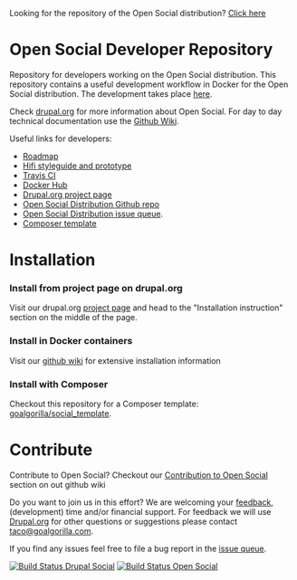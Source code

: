 Looking for the repository of the Open Social distribution? [Click here](https://github.com/goalgorilla/open_social) 

# Open Social Developer Repository #
Repository for developers working on the Open Social distribution. This repository contains a useful development workflow in Docker for the Open Social distribution. The development takes place [here](https://github.com/goalgorilla/open_social).

Check [drupal.org](https://www.drupal.org/project/social) for more information about Open Social.
For day to day technical documentation use the [Github Wiki](https://github.com/goalgorilla/drupal_social/wiki).

Useful links for developers:
- [Roadmap]( https://www.drupal.org/node/2766871)
- [Hifi styleguide and prototype](http://styleguide.getopensocial.com/)
- [Travis CI](https://travis-ci.org/goalgorilla/drupal_social/builds)
- [Docker Hub](https://hub.docker.com/r/goalgorilla/drupal_social/builds/)
- [Drupal.org project page](https://drupal.org/project/social)
- [Open Social Distribution Github repo](https://github.com/goalgorilla/open_social)
- [Open Social Distribution issue queue](https://www.drupal.org/project/issues/social).
- [Composer template](https://github.com/goalgorilla/social_template)

# Installation #

### Install from project page on drupal.org ###

Visit our drupal.org [project page](https://www.drupal.org/project/social) and head to the "Installation instruction" section on the middle of the page.

### Install in Docker containers ###

Visit our [github wiki](https://github.com/goalgorilla/drupal_social/wiki/Installing-and-updating#12-installation-with-docker) for extensive installation information

### Install with Composer ###

Checkout this repository for a Composer template: [goalgorilla/social_template](https://github.com/goalgorilla/social_template).

# Contribute #
Contribute to Open Social? Checkout our [Contribution to Open Social](https://github.com/goalgorilla/drupal_social/wiki/Contributing-to-Open-Social) section on out github wiki

Do you want to join us in this effort? We are welcoming your [feedback](http://goalgorilla.github.io/drupal_social/prototype.html), (development) time and/or financial support. For feedback we will use [Drupal.org](https://www.drupal.org/project/social) for other questions or suggestions please contact taco@goalgorilla.com.

If you find any issues feel free to file a bug report in the [issue queue](https://www.drupal.org/project/issues/social).

[![Build Status Drupal Social](https://travis-ci.org/goalgorilla/drupal_social.svg?branch=master)](https://travis-ci.org/goalgorilla/drupal_social)
[![Build Status Open Social](https://api.travis-ci.org/goalgorilla/open_social.svg?branch=8.x-1.x)](https://travis-ci.org/goalgorilla/open_social)

